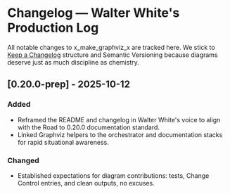 # Changelog — Walter White's Production Log

All notable changes to x_make_graphviz_x are tracked here. We stick to [Keep a Changelog](https://keepachangelog.com/en/1.1.0/) structure and Semantic Versioning because diagrams deserve just as much discipline as chemistry.

## [0.20.0-prep] - 2025-10-12
### Added
- Reframed the README and changelog in Walter White's voice to align with the Road to 0.20.0 documentation standard.
- Linked Graphviz helpers to the orchestrator and documentation stacks for rapid situational awareness.

### Changed
- Established expectations for diagram contributions: tests, Change Control entries, and clean outputs, no excuses.
